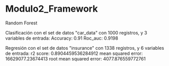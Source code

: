 # Modulo2_Framework

Random Forest 

Clasificación con el set de datos "car_data" con 1000 registros, y 3 variables de entrada:
Accuracy: 0.91
Roc_auc: 0.9198

Regresión con el set de datos "insurance" con 1338 registros, y 6 variables de entrada:
r2 score:  0.8904459536284912
mean squared error: 16629077.23674413
root mean squared error:  4077.876559772761
